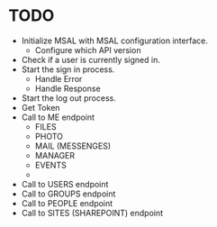 # TODO

- Initialize MSAL with MSAL configuration interface.
    - Configure which API version
- Check if a user is currently signed in.
- Start the sign in process.
    - Handle Error
    - Handle Response
- Start the log out process.
- Get Token
- Call to ME endpoint
    - FILES
    - PHOTO
    - MAIL (MESSENGES)
    - MANAGER
    - EVENTS
    - 
- Call to USERS endpoint
- Call to GROUPS endpoint
- Call to PEOPLE endpoint
- Call to SITES (SHAREPOINT) endpoint
